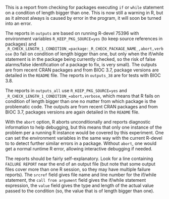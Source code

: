 This is a report from checking for packages executing `if` or `while`
statement on a condition of length bigger than one. This is now still a
warning in R, but as it almost always is caused by error in the program, it
will soon be turned into an error.

The reports in `outputs` are based on running R-devel 75396 with environment
variables `R_KEEP_PKG_SOURCE=yes` (to keep source references in packages)
and `_R_CHECK_LENGTH_1_CONDITION_=package:_R_CHECK_PACKAGE_NAME_,abort,verbose`
(to fail on condition of length bigger than one, but only when the if/while
statement is in the package being currently checked, so the risk of false
alarms/false identification of a package to fix, is very small). The outputs
are from recent CRAN packages and from BIOC 3.7, package versions are
detailed in the `README` file. The reports in `outputs_38` are for tests
with BIOC 3.8.

The reports in `outputs_all` use `R_KEEP_PKG_SOURCE=yes` and
`_R_CHECK_LENGTH_1_CONDITION_=abort,verbose`, which means that R fails on
condition of length bigger than one no matter from which package is the
problematic code. The outputs are from recent CRAN packages and from BIOC
3.7, packages versions are again detailed in the `README` file.

With the `abort` option, R aborts unconditionally and reports diagnostic
information to help debugging, but this means that only one instance of the
problem per a running R instance would be covered by this experiment.  One
can set the environment variables in the same way with the current R-devel
to to detect further similar errors in a package.  Without `abort`, one
would get a normal runtime R error, allowing interactive debugging if
needed.

The reports should be fairly self-explanatory.  Look for a line containing
`FAILURE REPORT` near the end of an output file (but note that some output
files cover more than one R session, so they may have multiple failure
reports).  The `srcref` field gives file name and line number for the
if/while statement, the `call from argument` field gives the if/while
statement expression, the `value` field gives the type and length of the
actual value passed to the condition (so, the value that is of length bigger
than one).
